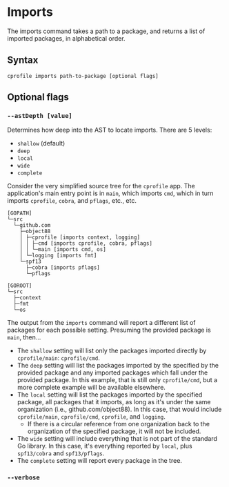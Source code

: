 # Imports

The imports command takes a path to a package, and returns a list of imported packages, in alphabetical order.

## Syntax

`cprofile imports path-to-package [optional flags]`

## Optional flags

### `--astDepth [value]`

Determines how deep into the AST to locate imports.  There are 5 levels:

* `shallow` (default)
* `deep`
* `local`
* `wide`
* `complete`

Consider the very simplified source tree for the `cprofile` app.  The application's main entry point is in `main`, which imports `cmd`, which in turn imports `cprofile`, `cobra`, and `pflags`, etc., etc.

```text
[GOPATH]
└─src
  └─github.com
    ├─object88
    │ ├─cprofile [imports context, logging]
    │ │ ├─cmd [imports cprofile, cobra, pflags]
    │ │ └─main [imports cmd, os]
    │ └─logging [imports fmt]
    └─spf13
      ├─cobra [imports pflags]
      └─pflags

[GOROOT]
└─src
  ├─context
  ├─fmt
  └─os
```

The output from the `imports` command will report a different list of packages for each possible setting.  Presuming the provided package is `main`, then...

* The `shallow` setting will list only the packages imported directly by `cprofile/main`: `cprofile/cmd`.
* The `deep` setting will list the packages imported by the specified by the provided package and any imported packages which fall under the provided package.  In this example, that is still only `cprofile/cmd`, but a more complete example will be available elsewhere.
* The `local` setting will list the packages imported by the specified package, all packages that it imports, as long as it's under the same organization (i.e., github.com/object88).  In this case, that would include `cprofile/main`, `cprofile/cmd`, `cprofile`, and `logging`.
  * If there is a circular reference from one organization back to the organization of the specified package, it will not be included.
* The `wide` setting will include everything that is not part of the standard Go library.  In this case, it's everything reported by `local`, plus `spf13/cobra` and `spf13/pflags`.
* The `complete` setting will report every package in the tree.

### `--verbose`